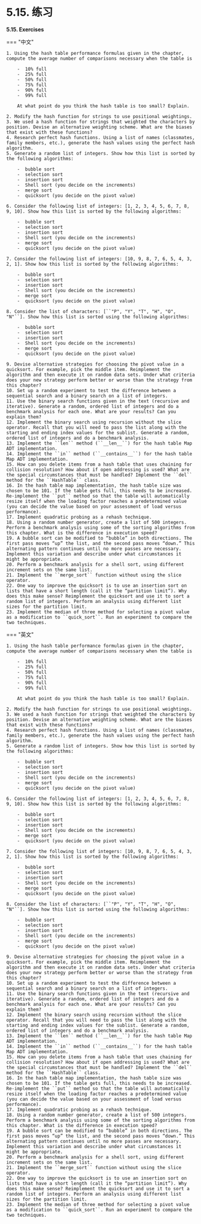 # 5.15. 练习
    
**5.15. Exercises**

=== "中文"

    1. Using the hash table performance formulas given in the chapter, compute the average number of comparisons necessary when the table is
        
        -  10% full
        -  25% full
        -  50% full
        -  75% full
        -  90% full
        -  99% full
        
        At what point do you think the hash table is too small? Explain.

    2. Modify the hash function for strings to use positional weightings.
    3. We used a hash function for strings that weighted the characters by position. Devise an alternative weighting scheme. What are the biases that exist with these functions?
    4. Research perfect hash functions. Using a list of names (classmates, family members, etc.), generate the hash values using the perfect hash algorithm.
    5. Generate a random list of integers. Show how this list is sorted by the following algorithms:

        -  bubble sort
        -  selection sort
        -  insertion sort
        -  Shell sort (you decide on the increments)
        -  merge sort
        -  quicksort (you decide on the pivot value)

    6. Consider the following list of integers: [1, 2, 3, 4, 5, 6, 7, 8, 9, 10]. Show how this list is sorted by the following algorithms:

        -  bubble sort
        -  selection sort
        -  insertion sort
        -  Shell sort (you decide on the increments)
        -  merge sort
        -  quicksort (you decide on the pivot value)

    7. Consider the following list of integers: [10, 9, 8, 7, 6, 5, 4, 3, 2, 1]. Show how this list is sorted by the following algorithms:

        -  bubble sort
        -  selection sort
        -  insertion sort
        -  Shell sort (you decide on the increments)
        -  merge sort
        -  quicksort (you decide on the pivot value)

    8. Consider the list of characters: [``"P", "Y", "T", "H", "O", "N"``]. Show how this list is sorted using the following algorithms:

        -  bubble sort
        -  selection sort
        -  insertion sort
        -  Shell sort (you decide on the increments)
        -  merge sort
        -  quicksort (you decide on the pivot value)

    9. Devise alternative strategies for choosing the pivot value in a quicksort. For example, pick the middle item. Reimplement the algorithm and then execute it on random data sets. Under what criteria does your new strategy perform better or worse than the strategy from this chapter?
    10. Set up a random experiment to test the difference between a sequential search and a binary search on a list of integers.
    11. Use the binary search functions given in the text (recursive and iterative). Generate a random, ordered list of integers and do a benchmark analysis for each one. What are your results? Can you explain them?
    12. Implement the binary search using recursion without the slice operator. Recall that you will need to pass the list along with the starting and ending index values for the sublist. Generate a random, ordered list of integers and do a benchmark analysis.
    13. Implement the ``len`` method (``__len__``) for the hash table Map ADT implementation.
    14. Implement the ``in`` method (``__contains__``) for the hash table Map ADT implementation.
    15. How can you delete items from a hash table that uses chaining for collision resolution? How about if open addressing is used? What are the special circumstances that must be handled? Implement the ``del`` method for the ``HashTable`` class.
    16. In the hash table map implementation, the hash table size was chosen to be 101. If the table gets full, this needs to be increased. Re-implement the ``put`` method so that the table will automatically resize itself when the loading factor reaches a predetermined value (you can decide the value based on your assessment of load versus performance).
    17. Implement quadratic probing as a rehash technique.
    18. Using a random number generator, create a list of 500 integers. Perform a benchmark analysis using some of the sorting algorithms from this chapter. What is the difference in execution speed?
    19. A bubble sort can be modified to “bubble” in both directions. The first pass moves “up” the list, and the second pass moves “down.” This alternating pattern continues until no more passes are necessary. Implement this variation and describe under what circumstances it might be appropriate.
    20. Perform a benchmark analysis for a shell sort, using different increment sets on the same list.
    21. Implement the ``merge_sort`` function without using the slice operator.
    22. One way to improve the quicksort is to use an insertion sort on lists that have a short length (call it the “partition limit”). Why does this make sense? Reimplement the quicksort and use it to sort a random list of integers. Perform an analysis using different list sizes for the partition limit.
    23. Implement the median of three method for selecting a pivot value as a modification to ``quick_sort``. Run an experiment to compare the two techniques.

=== "英文"

    1. Using the hash table performance formulas given in the chapter, compute the average number of comparisons necessary when the table is
        
        -  10% full
        -  25% full
        -  50% full
        -  75% full
        -  90% full
        -  99% full
        
        At what point do you think the hash table is too small? Explain.

    2. Modify the hash function for strings to use positional weightings.
    3. We used a hash function for strings that weighted the characters by position. Devise an alternative weighting scheme. What are the biases that exist with these functions?
    4. Research perfect hash functions. Using a list of names (classmates, family members, etc.), generate the hash values using the perfect hash algorithm.
    5. Generate a random list of integers. Show how this list is sorted by the following algorithms:

        -  bubble sort
        -  selection sort
        -  insertion sort
        -  Shell sort (you decide on the increments)
        -  merge sort
        -  quicksort (you decide on the pivot value)

    6. Consider the following list of integers: [1, 2, 3, 4, 5, 6, 7, 8, 9, 10]. Show how this list is sorted by the following algorithms:

        -  bubble sort
        -  selection sort
        -  insertion sort
        -  Shell sort (you decide on the increments)
        -  merge sort
        -  quicksort (you decide on the pivot value)

    7. Consider the following list of integers: [10, 9, 8, 7, 6, 5, 4, 3, 2, 1]. Show how this list is sorted by the following algorithms:

        -  bubble sort
        -  selection sort
        -  insertion sort
        -  Shell sort (you decide on the increments)
        -  merge sort
        -  quicksort (you decide on the pivot value)

    8. Consider the list of characters: [``"P", "Y", "T", "H", "O", "N"``]. Show how this list is sorted using the following algorithms:

        -  bubble sort
        -  selection sort
        -  insertion sort
        -  Shell sort (you decide on the increments)
        -  merge sort
        -  quicksort (you decide on the pivot value)

    9. Devise alternative strategies for choosing the pivot value in a quicksort. For example, pick the middle item. Reimplement the algorithm and then execute it on random data sets. Under what criteria does your new strategy perform better or worse than the strategy from this chapter?
    10. Set up a random experiment to test the difference between a sequential search and a binary search on a list of integers.
    11. Use the binary search functions given in the text (recursive and iterative). Generate a random, ordered list of integers and do a benchmark analysis for each one. What are your results? Can you explain them?
    12. Implement the binary search using recursion without the slice operator. Recall that you will need to pass the list along with the starting and ending index values for the sublist. Generate a random, ordered list of integers and do a benchmark analysis.
    13. Implement the ``len`` method (``__len__``) for the hash table Map ADT implementation.
    14. Implement the ``in`` method (``__contains__``) for the hash table Map ADT implementation.
    15. How can you delete items from a hash table that uses chaining for collision resolution? How about if open addressing is used? What are the special circumstances that must be handled? Implement the ``del`` method for the ``HashTable`` class.
    16. In the hash table map implementation, the hash table size was chosen to be 101. If the table gets full, this needs to be increased. Re-implement the ``put`` method so that the table will automatically resize itself when the loading factor reaches a predetermined value (you can decide the value based on your assessment of load versus performance).
    17. Implement quadratic probing as a rehash technique.
    18. Using a random number generator, create a list of 500 integers. Perform a benchmark analysis using some of the sorting algorithms from this chapter. What is the difference in execution speed?
    19. A bubble sort can be modified to “bubble” in both directions. The first pass moves “up” the list, and the second pass moves “down.” This alternating pattern continues until no more passes are necessary. Implement this variation and describe under what circumstances it might be appropriate.
    20. Perform a benchmark analysis for a shell sort, using different increment sets on the same list.
    21. Implement the ``merge_sort`` function without using the slice operator.
    22. One way to improve the quicksort is to use an insertion sort on lists that have a short length (call it the “partition limit”). Why does this make sense? Reimplement the quicksort and use it to sort a random list of integers. Perform an analysis using different list sizes for the partition limit.
    23. Implement the median of three method for selecting a pivot value as a modification to ``quick_sort``. Run an experiment to compare the two techniques.
